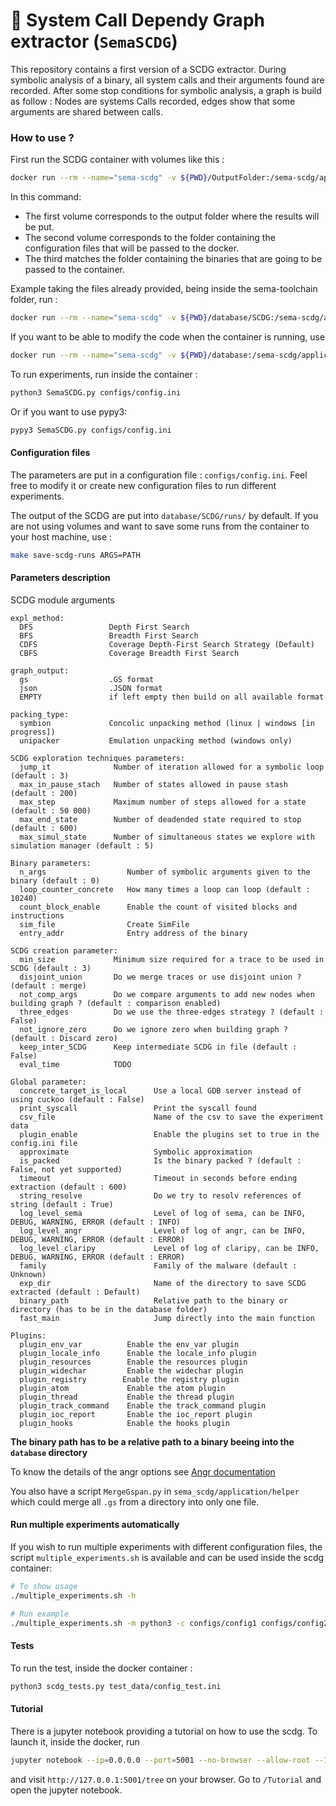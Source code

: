 :page_with_curl: System Call Dependy Graph extractor (`SemaSCDG`)
====

This repository contains a first version of a SCDG extractor.
During symbolic analysis of a binary, all system calls and their arguments found are recorded. After some stop conditions for symbolic analysis, a graph is build as follow : Nodes are systems Calls recorded, edges show that some arguments are shared between calls.

### How to use ?
First run the SCDG container with volumes like this :
```bash
docker run --rm --name="sema-scdg" -v ${PWD}/OutputFolder:/sema-scdg/application/database/SCDG -v ${PWD}/ConfigFolder:/sema-scdg/application/configs -v ${PWD}/InputFolder:/sema-scdg/application/database/Binaries -p 5001:5001 -it sema-scdg bash
```
In this command:

- The first volume corresponds to the output folder where the results will be put.
- The second volume corresponds to the folder containing the configuration files that will be passed to the docker.
- The third matches the folder containing the binaries that are going to be passed to the container.

Example taking the files already provided, being inside the sema-toolchain folder, run :
```bash
docker run --rm --name="sema-scdg" -v ${PWD}/database/SCDG:/sema-scdg/application/database/SCDG -v ${PWD}/sema_scdg/application/configs:/sema-scdg/application/configs -v ${PWD}/database/Binaries:/sema-scdg/application/database/Binaries -p 5001:5001 -it sema-scdg bash
```

If you want to be able to modify the code when the container is running, use
```bash
docker run --rm --name="sema-scdg" -v ${PWD}/database:/sema-scdg/application/database -v ${PWD}/sema_scdg/application:/sema-scdg/application -p 5001:5001 -it sema-scdg bash
```

To run experiments, run inside the container :
```bash
python3 SemaSCDG.py configs/config.ini
```
Or if you want to use pypy3:
```bash
pypy3 SemaSCDG.py configs/config.ini
```

#### Configuration files

The parameters are put in a configuration file : `configs/config.ini`. Feel free to modify it or create new configuration files to run different experiments.

The output of the SCDG are put into `database/SCDG/runs/` by default. If you are not using volumes and want to save some runs from the container to your host machine, use :
```bash
make save-scdg-runs ARGS=PATH
```

#### Parameters description
SCDG module arguments

```
expl_method:
  DFS                 Depth First Search
  BFS                 Breadth First Search
  CDFS                Coverage Depth-First Search Strategy (Default)
  CBFS                Coverage Breadth First Search

graph_output:
  gs                  .GS format
  json                .JSON format
  EMPTY               if left empty then build on all available format

packing_type:
  symbion             Concolic unpacking method (linux | windows [in progress])
  unipacker           Emulation unpacking method (windows only)

SCDG exploration techniques parameters:
  jump_it              Number of iteration allowed for a symbolic loop (default : 3)
  max_in_pause_stach   Number of states allowed in pause stash (default : 200)
  max_step             Maximum number of steps allowed for a state (default : 50 000)
  max_end_state        Number of deadended state required to stop (default : 600)
  max_simul_state      Number of simultaneous states we explore with simulation manager (default : 5)

Binary parameters:
  n_args                  Number of symbolic arguments given to the binary (default : 0)
  loop_counter_concrete   How many times a loop can loop (default : 10240)
  count_block_enable      Enable the count of visited blocks and instructions
  sim_file                Create SimFile
  entry_addr              Entry address of the binary

SCDG creation parameter:
  min_size             Minimum size required for a trace to be used in SCDG (default : 3)
  disjoint_union       Do we merge traces or use disjoint union ? (default : merge)
  not_comp_args        Do we compare arguments to add new nodes when building graph ? (default : comparison enabled)
  three_edges          Do we use the three-edges strategy ? (default : False)
  not_ignore_zero      Do we ignore zero when building graph ? (default : Discard zero)
  keep_inter_SCDG      Keep intermediate SCDG in file (default : False)
  eval_time            TODO

Global parameter:
  concrete_target_is_local      Use a local GDB server instead of using cuckoo (default : False)
  print_syscall                 Print the syscall found
  csv_file                      Name of the csv to save the experiment data
  plugin_enable                 Enable the plugins set to true in the config.ini file
  approximate                   Symbolic approximation
  is_packed                     Is the binary packed ? (default : False, not yet supported)
  timeout                       Timeout in seconds before ending extraction (default : 600)
  string_resolve                Do we try to resolv references of string (default : True)
  log_level_sema                Level of log of sema, can be INFO, DEBUG, WARNING, ERROR (default : INFO)
  log_level_angr                Level of log of angr, can be INFO, DEBUG, WARNING, ERROR (default : ERROR)
  log_level_claripy             Level of log of claripy, can be INFO, DEBUG, WARNING, ERROR (default : ERROR)
  family                        Family of the malware (default : Unknown)
  exp_dir                       Name of the directory to save SCDG extracted (default : Default)
  binary_path                   Relative path to the binary or directory (has to be in the database folder)
  fast_main                     Jump directly into the main function

Plugins:
  plugin_env_var          Enable the env_var plugin
  plugin_locale_info      Enable the locale_info plugin
  plugin_resources        Enable the resources plugin
  plugin_widechar         Enable the widechar plugin
  plugin_registry        Enable the registry plugin
  plugin_atom             Enable the atom plugin
  plugin_thread           Enable the thread plugin
  plugin_track_command    Enable the track_command plugin
  plugin_ioc_report       Enable the ioc_report plugin
  plugin_hooks            Enable the hooks plugin
```

**The binary path has to be a relative path to a binary beeing into the `database` directory**

To know the details of the angr options see [Angr documentation](https://docs.angr.io/en/latest/appendix/options.html)

You also have a script `MergeGspan.py` in `sema_scdg/application/helper` which could merge all `.gs` from a directory into only one file.

#### Run multiple experiments automatically

If you wish to run multiple experiments with different configuration files, the script `multiple_experiments.sh` is available and can be used inside the scdg container:
```bash
# To show usage
./multiple_experiments.sh -h

# Run example
./multiple_experiments.sh -m python3 -c configs/config1 configs/config2
```

#### Tests

To run the test, inside the docker container :
```bash
python3 scdg_tests.py test_data/config_test.ini
```

#### Tutorial

There is a jupyter notebook providing a tutorial on how to use the scdg. To launch it, inside the docker, run
```bash
jupyter notebook --ip=0.0.0.0 --port=5001 --no-browser --allow-root --IdentityProvider.token=''
```
and visit `http://127.0.0.1:5001/tree` on your browser. Go to `/Tutorial` and open the jupyter notebook.
